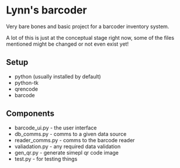 # Lynn's barcoder

Very bare bones and basic project for a barcoder inventory system.

A lot of this is just at the conceptual stage right now, some of the files mentioned might be changed or not even exist yet!

## Setup

- python (usually installed by default)
- python-tk
- qrencode 
- barcode 

## Components

- barcode_ui.py - the user interface
- db_comms.py - comms to a given data source
- reader_comms.py - comms to the barcode reader
- valiadation.py - any required data validation
- gen_qr.py - generate simepl qr code image
- test.py - for testing things

